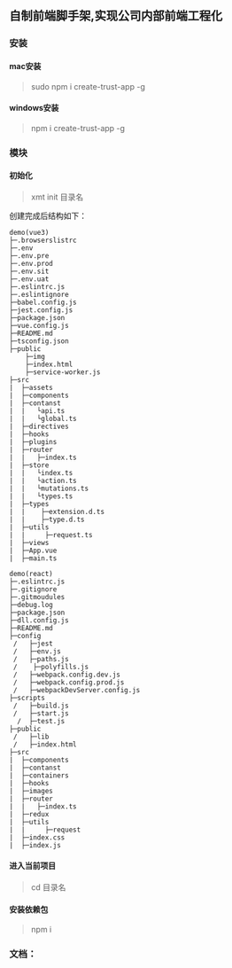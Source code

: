 ## 自制前端脚手架,实现公司内部前端工程化

###   安装
#### mac安装
>sudo npm i create-trust-app -g


#### windows安装
>npm i create-trust-app -g
### 模块
#### 初始化
> xmt init 目录名

创建完成后结构如下：
```
demo(vue3)
├─.browserslistrc
├─.env
├─.env.pre
├─.env.prod
├─.env.sit
├─.env.uat
├─.eslintrc.js
├─.eslintignore
├─babel.config.js
├─jest.config.js
├─package.json
├─vue.config.js
├─README.md
├─tsconfig.json
├─public
    ├─img
    ├─index.html
    ├─service-worker.js
├─src
|  ├─assets
|  ├─components
|  ├─contanst
|  |   └api.ts
|  |   └global.ts
|  ├─directives
|  ├─hooks
|  ├─plugins
|  ├─router
|  |   ├─index.ts
|  ├─store
|  |   └index.ts
|  |   └action.ts
|  |   └mutations.ts
|  |   └types.ts
|  ├─types
|  |    ├─extension.d.ts
|  |    ├─type.d.ts
|  ├─utils
|  |     ├─request.ts
|  ├─views
|  ├─App.vue
|  ├─main.ts
```
```
demo(react)
├─.eslintrc.js
├─.gitignore
├─.gitmoudules
├─debug.log
├─package.json
├─dll.config.js
├─README.md
├─config
 /   ├─jest
 /   ├─env.js
 /   ├─paths.js
 /    ├─polyfills.js
 /   ├─webpack.config.dev.js
 /   ├─webpack.config.prod.js
 /   ├─webpackDevServer.config.js
├─scripts
 /   ├─build.js
 /   ├─start.js
  /  ├─test.js
├─public
 /   ├─lib
 /   ├─index.html
├─src
|  ├─components
|  ├─contanst
|  ├─containers
|  ├─hooks
|  ├─images
|  ├─router
|  |   ├─index.ts
|  ├─redux
|  ├─utils
|  |     ├─request
|  ├─index.css
|  ├─index.js
```
#### 进入当前项目
> cd 目录名
#### 安装依赖包
> npm i
### 文档：


